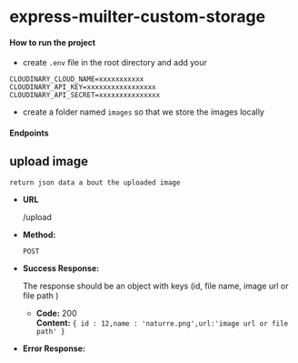 # express-muilter-custom-storage


#### How to run the project

- create `.env` file in the root directory and add your

 ```
 CLOUDINARY_CLOUD_NAME=xxxxxxxxxxx
 CLOUDINARY_API_KEY=xxxxxxxxxxxxxxxxx
 CLOUDINARY_API_SECRET=xxxxxxxxxxxxxxx
```

- create a folder named `images` so that we store the images locally



#### Endpoints

**upload image**
----
    return json data a bout the uploaded image

* **URL**

  /upload

* **Method:**
  
   `POST`
  
* **Success Response:**
  
    The response should be an object with keys (id, file name, image url or file path )

  * **Code:** 200 <br />
    **Content:** `{ id : 12,name : 'naturre.png',url:'image url or file path' }`
 
* **Error Response:**
